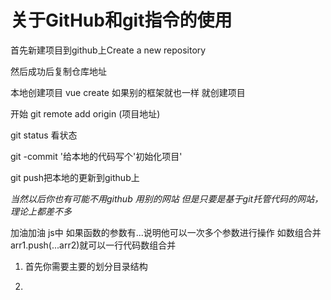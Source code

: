 # 关于GitHub和git指令的使用

首先新建项目到github上Create a new repository

然后成功后复制仓库地址

本地创建项目 vue create 如果别的框架就也一样 就创建项目

开始 git remote add origin (项目地址)

git status 看状态

 git -commit '给本地的代码写个'初始化项目'

git push把本地的更新到github上

*当然以后你也有可能不用github 用别的网站 但是只要是基于git托管代码的网站，理论上都差不多*

加油加油
js中 如果函数的参数有...说明他可以一次多个参数进行操作
如数组合并 arr1.push(...arr2)就可以一行代码数组合并


1. 首先你需要主要的划分目录结构





1.
